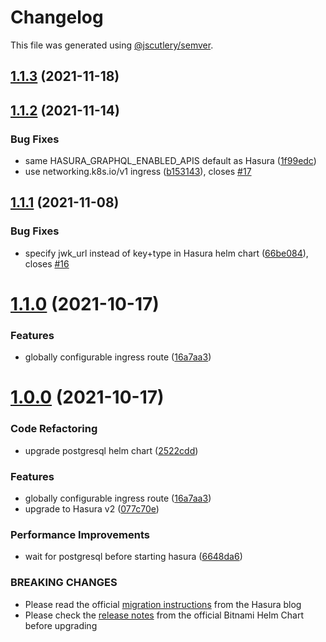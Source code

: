 # Changelog

This file was generated using [@jscutlery/semver](https://github.com/jscutlery/semver).

## [1.1.3](https://github.com/platyplus/platydev/compare/charts-hasura@1.1.2...charts-hasura@1.1.3) (2021-11-18)



## [1.1.2](https://github.com/platyplus/platydev/compare/charts-hasura@1.1.1...charts-hasura@1.1.2) (2021-11-14)


### Bug Fixes

* same HASURA_GRAPHQL_ENABLED_APIS default as Hasura ([1f99edc](https://github.com/platyplus/platydev/commit/1f99edc056c4b38802028bf1b75c5792ee192f11))
* use networking.k8s.io/v1 ingress ([b153143](https://github.com/platyplus/platydev/commit/b153143331f81adc8f47c35584f9dcd4cb706a82)), closes [#17](https://github.com/platyplus/platydev/issues/17)



## [1.1.1](https://github.com/platyplus/platydev/compare/charts-hasura@1.1.0...charts-hasura@1.1.1) (2021-11-08)

### Bug Fixes

- specify jwk_url instead of key+type in Hasura helm chart ([66be084](https://github.com/platyplus/platydev/commit/66be0843ed481e993c0c1dfc36ae8a1bb0787f25)), closes [#16](https://github.com/platyplus/platydev/issues/16)

# [1.1.0](https://github.com/platyplus/platydev/compare/charts-hasura@0.1.8...charts-hasura@1.0.0) (2021-10-17)

### Features

- globally configurable ingress route ([16a7aa3](https://github.com/platyplus/platydev/commit/16a7aa34c922cb6ec1f8b3604fa69822e1120a0e))

# [1.0.0](https://github.com/platyplus/platydev/compare/charts-hasura@0.1.8...charts-hasura@1.0.0) (2021-10-17)

### Code Refactoring

- upgrade postgresql helm chart ([2522cdd](https://github.com/platyplus/platydev/commit/2522cddc8ebdf699669315723ccf03c0a48550b6))

### Features

- globally configurable ingress route ([16a7aa3](https://github.com/platyplus/platydev/commit/16a7aa34c922cb6ec1f8b3604fa69822e1120a0e))
- upgrade to Hasura v2 ([077c70e](https://github.com/platyplus/platydev/commit/077c70ed72bf373df25feaa3a77d55fd1e76aa8b))

### Performance Improvements

- wait for postgresql before starting hasura ([6648da6](https://github.com/platyplus/platydev/commit/6648da63e558c3efee149040d30ea645f40d5e86))

### BREAKING CHANGES

- Please read the official [migration
  instructions](https://hasura.io/blog/migrating-from-hasura-v1-3-to-v2-0/) from the Hasura blog
- Please check the [release
  notes](https://github.com/bitnami/charts/tree/master/bitnami/postgresql#breaking-changes) from the
  official Bitnami Helm Chart before upgrading
